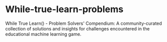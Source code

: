 # While-true-learn-problems
While True Learn() - Problem Solvers' Compendium: A community-curated collection of solutions and insights for challenges encountered in the educational machine learning game.
